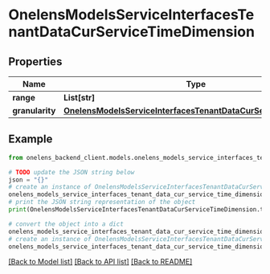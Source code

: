 # OnelensModelsServiceInterfacesTenantDataCurServiceTimeDimension


## Properties

Name | Type | Description | Notes
------------ | ------------- | ------------- | -------------
**range** | **List[str]** |  | 
**granularity** | [**OnelensModelsServiceInterfacesTenantDataCurServiceGranularity**](OnelensModelsServiceInterfacesTenantDataCurServiceGranularity.md) |  | 

## Example

```python
from onelens_backend_client.models.onelens_models_service_interfaces_tenant_data_cur_service_time_dimension import OnelensModelsServiceInterfacesTenantDataCurServiceTimeDimension

# TODO update the JSON string below
json = "{}"
# create an instance of OnelensModelsServiceInterfacesTenantDataCurServiceTimeDimension from a JSON string
onelens_models_service_interfaces_tenant_data_cur_service_time_dimension_instance = OnelensModelsServiceInterfacesTenantDataCurServiceTimeDimension.from_json(json)
# print the JSON string representation of the object
print(OnelensModelsServiceInterfacesTenantDataCurServiceTimeDimension.to_json())

# convert the object into a dict
onelens_models_service_interfaces_tenant_data_cur_service_time_dimension_dict = onelens_models_service_interfaces_tenant_data_cur_service_time_dimension_instance.to_dict()
# create an instance of OnelensModelsServiceInterfacesTenantDataCurServiceTimeDimension from a dict
onelens_models_service_interfaces_tenant_data_cur_service_time_dimension_form_dict = onelens_models_service_interfaces_tenant_data_cur_service_time_dimension.from_dict(onelens_models_service_interfaces_tenant_data_cur_service_time_dimension_dict)
```
[[Back to Model list]](../README.md#documentation-for-models) [[Back to API list]](../README.md#documentation-for-api-endpoints) [[Back to README]](../README.md)



